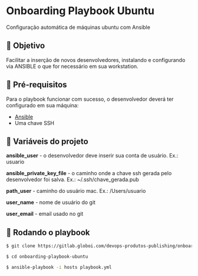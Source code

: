 # Onboarding Playbook Ubuntu

Configuração automática de máquinas ubuntu com Ansible

## 📍 Objetivo

Facilitar a inserção de novos desenvolvedores, instalando e configurando via ANSIBLE o que for necessário em sua workstation.

## 📍 Pré-requisitos 
Para o playbook funcionar com sucesso, o desenvolvedor deverá ter configurado em sua máquina:

- [Ansible](https://docs.ansible.com/ansible/latest/installation_guide/intro_installation.html)
- Uma chave SSH

## 📍 Variáveis do projeto

**ansible_user** - o desenvolvedor deve inserir sua conta de usuário. Ex.: usuario

**ansible_private_key_file** - o caminho onde a chave ssh gerada pelo desenvolvedor foi salva. 
Ex.: ~/.ssh/chave_gerada.pub

**path_user** - caminho do usuário mac. Ex.: /Users/usuario

**user_name** - nome de usuário do git

**user_email** - email usado no git

## 📍 Rodando o playbook
```bash
$ git clone https://gitlab.globoi.com/devops-produtos-publishing/onboarding-playbook-ubuntu

$ cd onboarding-playbook-ubuntu

$ ansible-playbook -i hosts playbook.yml
```
